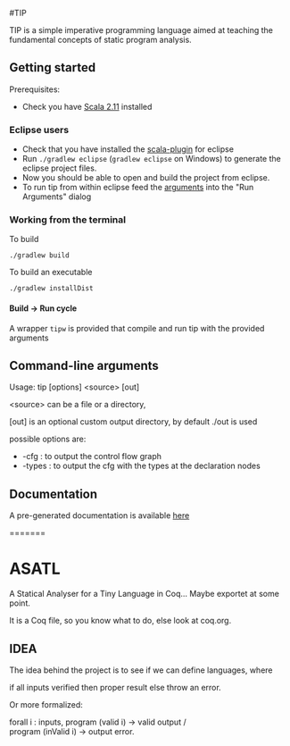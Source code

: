 #TIP

TIP is a simple imperative programming language aimed at teaching the fundamental concepts of static program analysis.


## Getting started

Prerequisites:
- Check you have [Scala 2.11](http://www.scala-lang.org/download/) installed 


### Eclipse users

- Check that you have installed the [scala-plugin](http://scala-ide.org/) for eclipse 
- Run ```./gradlew eclipse``` (```gradlew eclipse``` on Windows) to generate the eclipse project files.
- Now you should be able to open and build the project from eclipse.
- To run tip from within eclipse feed the [arguments](#tipcmd) into the "Run Arguments" dialog

### Working from the terminal

To build 

```
./gradlew build
```

To build an executable

```
./gradlew installDist
```

#### Build -> Run cycle

A wrapper ```tipw``` is provided that compile and run tip with the provided arguments

## Command-line arguments <a name="tipcmd"></a>

 Usage:
 tip [options] &lt;source&gt; [out]

 &lt;source&gt; can be a file or a directory,

 [out] is an optional custom output directory,
 by default ./out is used

 possible options are:
 
 - -cfg : to output the control flow graph
 - -types : to output the cfg with the types at the declaration nodes

## Documentation

A pre-generated documentation is available [here](http://cs-au-dk.github.io/TIP/build/docs/scaladoc/)


=======
# ASATL

A Statical Analyser for a Tiny Language in Coq... Maybe exportet at some point.

It is a Coq file, so you know what to do, else look at coq.org.

## IDEA

The idea behind the project is to see if we can define languages, where

if all inputs verified then proper result else throw an error.

Or more formalized:

forall i : inputs,
  program (valid i)   -> valid output
  /\
  program (inValid i) -> output error.
